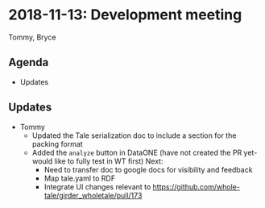 2018-11-13: Development meeting
===============================

Tommy, Bryce

Agenda
------
* Updates


Updates
-------
* Tommy
    * Updated the Tale serialization doc to include a section for the packing format
    * Added the `analyze` button in DataONE (have not created the PR yet-would like to fully test in WT first)
    Next:
        * Need to transfer doc to google docs for visibility and feedback
        * Map tale.yaml to RDF
        * Integrate UI changes relevant to https://github.com/whole-tale/girder_wholetale/pull/173
